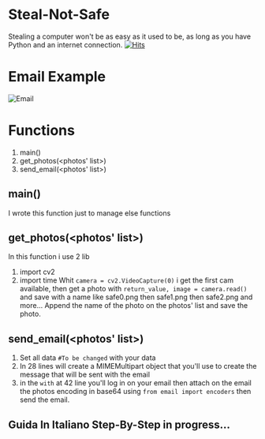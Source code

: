 # Steal-Not-Safe
Stealing a computer won't be as easy as it used to be, as long as you have Python and an internet connection.
[![Hits](https://hits.seeyoufarm.com/api/count/incr/badge.svg?url=https%3A%2F%2Fgithub.com%2FNoNameoN-A%2FSteal-Not-Safe&count_bg=%231C1C1C&title_bg=%231C1C1C&icon=protonmail.svg&icon_color=%23E7E7E7&title=Views+Count&edge_flat=false)](https://github.com/NoNameoN-A/Steal-Not-Safe)

# Email Example
![Email](https://github.com/NoNameoN-A/Steal-Not-Safe/blob/main/Email.png)

# Functions
1. main()
2. get_photos(<photos' list>)
3. send_email(<photos' list>)

## main()
I wrote this function just to manage else functions

## get_photos(<photos' list>)
In this function i use 2 lib
1. import cv2
2. import time
Whit `camera = cv2.VideoCapture(0)` i get the first cam available, then get a photo with `return_value, image = camera.read()` and save with a name like safe0.png then safe1.png then safe2.png and more...
Append the name of the photo on the photos' list and save the photo.

## send_email(<photos' list>)
1. Set all data `#To be changed` with your data
2. In 28 lines will create a MIMEMultipart object that you'll use to create the message that will be sent with the email
3. in the `with` at 42 line you'll log in on your email then attach on the email the photos encoding in base64 using `from email import encoders` then send the email.

## Guida In Italiano Step-By-Step in progress...

